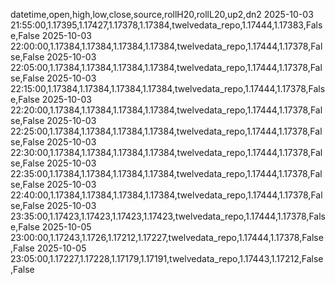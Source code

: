 datetime,open,high,low,close,source,rollH20,rollL20,up2,dn2
2025-10-03 21:55:00,1.17395,1.17427,1.17378,1.17384,twelvedata_repo,1.17444,1.17383,False,False
2025-10-03 22:00:00,1.17384,1.17384,1.17384,1.17384,twelvedata_repo,1.17444,1.17378,False,False
2025-10-03 22:05:00,1.17384,1.17384,1.17384,1.17384,twelvedata_repo,1.17444,1.17378,False,False
2025-10-03 22:15:00,1.17384,1.17384,1.17384,1.17384,twelvedata_repo,1.17444,1.17378,False,False
2025-10-03 22:20:00,1.17384,1.17384,1.17384,1.17384,twelvedata_repo,1.17444,1.17378,False,False
2025-10-03 22:25:00,1.17384,1.17384,1.17384,1.17384,twelvedata_repo,1.17444,1.17378,False,False
2025-10-03 22:30:00,1.17384,1.17384,1.17384,1.17384,twelvedata_repo,1.17444,1.17378,False,False
2025-10-03 22:35:00,1.17384,1.17384,1.17384,1.17384,twelvedata_repo,1.17444,1.17378,False,False
2025-10-03 22:40:00,1.17384,1.17384,1.17384,1.17384,twelvedata_repo,1.17444,1.17378,False,False
2025-10-03 23:35:00,1.17423,1.17423,1.17423,1.17423,twelvedata_repo,1.17444,1.17378,False,False
2025-10-05 23:00:00,1.17243,1.1726,1.17212,1.17227,twelvedata_repo,1.17444,1.17378,False,False
2025-10-05 23:05:00,1.17227,1.17228,1.17179,1.17191,twelvedata_repo,1.17443,1.17212,False,False
